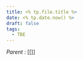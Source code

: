```yaml
---
title: <% tp.file.title %>
date: <% tp.date.now() %>
draft: false
tags:
  - TBE
---
```

*Parent* : [[]]